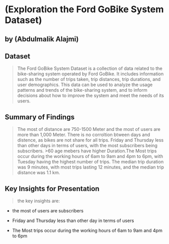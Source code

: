 # (Exploration the Ford GoBike System Dataset)
## by (Abdulmalik Alajmi)


## Dataset

> The Ford GoBike System Dataset is a collection of data related to the bike-sharing system operated by Ford GoBike. It includes information such as the number of trips taken, trip distances, trip durations, and user demographics. This data can be used to analyze the usage patterns and trends of the bike-sharing system, and to inform decisions about how to improve the system and meet the needs of its users.


## Summary of Findings

>The most of distance are 750-1500 Meter and the most of users are more than 1,000 Meter. There is no corroltion btween days and distence, as bikes are not share for all trips. Friday and Thursday less than other days in terms of users, with the most subscribers being subscribers. >60 age mebers have higher Duration.The Most trips occur during the working hours of 6am to 9am and 4pm to 6pm, with Tuesday having the highest number of trips. The median trip duration was 9 minutes, with most trips lasting 12 minutes, and the median trip distance was 1.1 km.


## Key Insights for Presentation

> the key insights are:

- the most of users are subscribers

- Friday and Thursday less than other day in terms of users 

- The Most trips occur during the working hours of 6am to 9am and 4pm to 6pm


